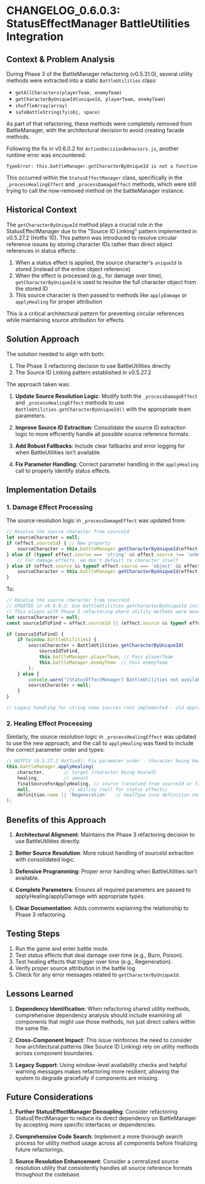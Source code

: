 # CHANGELOG_0.6.0.3: StatusEffectManager BattleUtilities Integration

## Context & Problem Analysis

During Phase 3 of the BattleManager refactoring (v0.5.31.0), several utility methods were extracted into a static `BattleUtilities` class:

- `getAllCharacters(playerTeam, enemyTeam)`
- `getCharacterByUniqueId(uniqueId, playerTeam, enemyTeam)`
- `shuffleArray(array)`
- `safeBattleStringify(obj, space)`

As part of that refactoring, these methods were completely removed from BattleManager, with the architectural decision to avoid creating facade methods. 

Following the fix in v0.6.0.2 for `ActionDecisionBehaviors.js`, another runtime error was encountered:

```
TypeError: this.battleManager.getCharacterByUniqueId is not a function
```

This occurred within the `StatusEffectManager` class, specifically in the `_processHealingEffect` and `_processDamageEffect` methods, which were still trying to call the now-removed method on the battleManager instance.

## Historical Context

The `getCharacterByUniqueId` method plays a crucial role in the StatusEffectManager due to the "Source ID Linking" pattern implemented in v0.5.27.2 (Hotfix 10). This pattern was introduced to resolve circular reference issues by storing character IDs rather than direct object references in status effects:

1. When a status effect is applied, the source character's `uniqueId` is stored (instead of the entire object reference)
2. When the effect is processed (e.g., for damage over time), `getCharacterByUniqueId` is used to resolve the full character object from the stored ID
3. This source character is then passed to methods like `applyDamage` or `applyHealing` for proper attribution

This is a critical architectural pattern for preventing circular references while maintaining source attribution for effects.

## Solution Approach

The solution needed to align with both:
1. The Phase 3 refactoring decision to use BattleUtilities directly
2. The Source ID Linking pattern established in v0.5.27.2

The approach taken was:

1. **Update Source Resolution Logic**: Modify both the `_processDamageEffect` and `_processHealingEffect` methods to use `BattleUtilities.getCharacterByUniqueId()` with the appropriate team parameters.

2. **Improve Source ID Extraction**: Consolidate the source ID extraction logic to more efficiently handle all possible source reference formats.

3. **Add Robust Fallbacks**: Include clear fallbacks and error logging for when BattleUtilities isn't available.

4. **Fix Parameter Handling**: Correct parameter handling in the `applyHealing` call to properly identify status effects.

## Implementation Details

### 1. Damage Effect Processing

The source resolution logic in `_processDamageEffect` was updated from:

```javascript
// Resolve the source character from sourceId
let sourceCharacter = null;
if (effect.sourceId) { // New property
    sourceCharacter = this.battleManager.getCharacterByUniqueId(effect.sourceId);
} else if (typeof effect.source === 'string' && effect.source !== 'unknown') { // Backward compatibility for old string name
    // For damage effects, we don't default to character itself
} else if (effect.source && typeof effect.source === 'object' && effect.source.uniqueId) { // If somehow an object still sneaks in
    sourceCharacter = this.battleManager.getCharacterByUniqueId(effect.source.uniqueId);
}
```

To:

```javascript
// Resolve the source character from sourceId
// UPDATED in v0.6.0.3: Use BattleUtilities.getCharacterByUniqueId instead of battleManager.getCharacterByUniqueId
// This aligns with Phase 3 refactoring where utility methods were moved out of BattleManager
let sourceCharacter = null;
const sourceIdToFind = effect.sourceId || (effect.source && typeof effect.source === 'object' ? effect.source.uniqueId : null);

if (sourceIdToFind) {
    if (window.BattleUtilities) {
        sourceCharacter = BattleUtilities.getCharacterByUniqueId(
            sourceIdToFind,
            this.battleManager.playerTeam, // Pass playerTeam
            this.battleManager.enemyTeam  // Pass enemyTeam
        );
    } else {
        console.warn("[StatusEffectManager] BattleUtilities not available for getCharacterByUniqueId lookup.");
        sourceCharacter = null;
    }
}

// Legacy handling for string name sources (not implemented - old approach not reliable)
```

### 2. Healing Effect Processing

Similarly, the source resolution logic in `_processHealingEffect` was updated to use the new approach, and the call to `applyHealing` was fixed to include the correct parameter order and types:

```javascript
// HOTFIX (0.5.27.2_Hotfix8): Fix parameter order - character being healed must be first
this.battleManager.applyHealing(
    character,       // target (character being healed)
    healing,         // amount
    finalSourceForApplyHealing, // source (resolved from sourceId or fallback to self)
    null,              // ability (null for status effects)
    definition.name || 'Regeneration'   // healType (use definition.name if available)
);
```

## Benefits of this Approach

1. **Architectural Alignment**: Maintains the Phase 3 refactoring decision to use BattleUtilities directly.

2. **Better Source Resolution**: More robust handling of sourceId extraction with consolidated logic.

3. **Defensive Programming**: Proper error handling when BattleUtilities isn't available.

4. **Complete Parameters**: Ensures all required parameters are passed to applyHealing/applyDamage with appropriate types.

5. **Clear Documentation**: Adds comments explaining the relationship to Phase 3 refactoring.

## Testing Steps

1. Run the game and enter battle mode.
2. Test status effects that deal damage over time (e.g., Burn, Poison).
3. Test healing effects that trigger over time (e.g., Regeneration).
4. Verify proper source attribution in the battle log.
5. Check for any error messages related to `getCharacterByUniqueId`.

## Lessons Learned

1. **Dependency Identification**: When refactoring shared utility methods, comprehensive dependency analysis should include examining all components that might use those methods, not just direct callers within the same file.

2. **Cross-Component Impact**: This issue reinforces the need to consider how architectural patterns (like Source ID Linking) rely on utility methods across component boundaries.

3. **Legacy Support**: Using window-level availability checks and helpful warning messages makes refactoring more resilient, allowing the system to degrade gracefully if components are missing.

## Future Considerations

1. **Further StatusEffectManager Decoupling**: Consider refactoring StatusEffectManager to reduce its direct dependency on BattleManager by accepting more specific interfaces or dependencies.

2. **Comprehensive Code Search**: Implement a more thorough search process for utility method usage across all components before finalizing future refactorings.

3. **Source Resolution Enhancement**: Consider a centralized source resolution utility that consistently handles all source reference formats throughout the codebase.